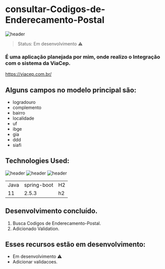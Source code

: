 # consultar-Codigos-de-Enderecamento-Postal
![header]([https://user-images.githubusercontent.com/90796699/229205799-b4f7abac-885c-4cb2-9c24-67aae1f2b452.png](https://github.com/JoaoEduardoFM/consultar-Codigos-de-Enderecamento-Postal/assets/90796699/f9b5d525-fcc8-4391-96f8-462d8b1a52f0))
 > Status: Em desenvolvimento ⚠️

### É uma aplicação planejada por mim, onde realizo o Integração com o sistema da ViaCep.
https://viacep.com.br/
## Alguns campos no modelo principal são:

+ logradouro 
+ complemento
+ bairro
+ localidade
+ uf
+ ibge
+ gia
+ ddd
+ siafi
	
## Technologies Used:
![header](https://user-images.githubusercontent.com/90796699/228732700-385f1245-70e2-4afa-8fcb-3838c43cc3d1.png)
![header](https://user-images.githubusercontent.com/90796699/228732963-6bafac5b-bb12-4e8d-b72a-47b3798f7bc3.png)
![header](https://user-images.githubusercontent.com/90796699/229381110-73a2592a-5e58-4948-ae38-a179cc119e10.png)
<table>
  <tr>
    <td>Java</td>
    <td>spring-boot</td>
    <td>H2</td>
  </tr>
  <tr>
    <td>11</td>
    <td>2.5.3</td>
    <td>h2</td>
  </tr>
</table>

## Desenvolvimento concluído.

1) Busca Codigos de Enderecamento-Postal.
2) Adicionado Validation.

## Esses recursos estão em desenvolvimento:

- Em desenvolvimento ⚠️
- Adicionar validacoes.
